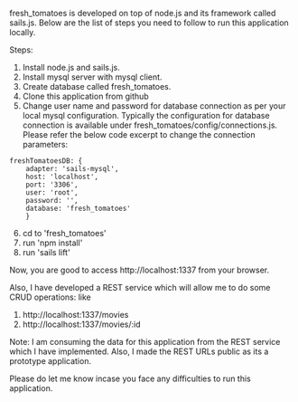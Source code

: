 fresh_tomatoes is developed on top of node.js and its framework called sails.js.
Below are the list of steps you need to follow to run this application locally.

Steps:

1. Install node.js and sails.js.
2. Install mysql server with mysql client.
3. Create database called fresh_tomatoes.
4. Clone this application from github
5. Change user name and password for database connection as per your local mysql configuration. Typically the configuration for database connection is available under fresh_tomatoes/config/connections.js. Please refer the below code excerpt to change the connection parameters:

```
freshTomatoesDB: {
  	adapter: 'sails-mysql',
  	host: 'localhost',
  	port: '3306',
  	user: 'root',
  	password: '',
  	database: 'fresh_tomatoes'
	}
```  

6. cd to 'fresh_tomatoes'
7. run 'npm install'
8. run 'sails lift'


Now, you are good to access http://localhost:1337 from your browser.


Also, I have developed a REST service which will allow me to do some CRUD operations: like 

1. http://localhost:1337/movies
2. http://localhost:1337/movies/:id


Note: I am consuming the data for this application from the REST service which I have implemented.
	  Also, I made the REST URLs public as its a prototype application.


Please do let me know incase you face any difficulties to run this application.